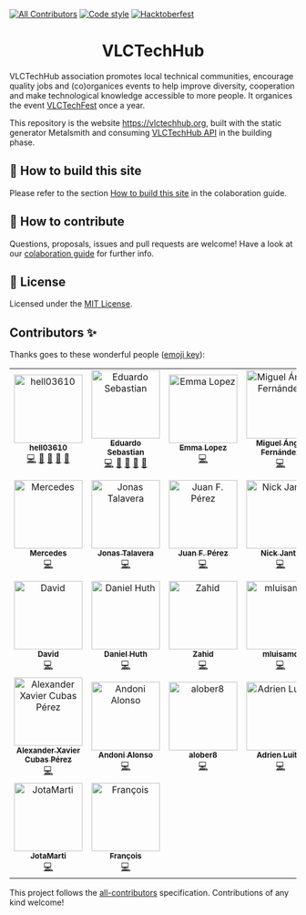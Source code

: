 [![All Contributors](https://img.shields.io/badge/all_contributors-22-green.svg)](#contributors-)
[![Code style](https://img.shields.io/badge/code%20style-prettier-ff69b4)](https://img.shields.io/badge/code%20style-prettier-ff69b4)
[![Hacktoberfest](https://img.shields.io/github/hacktoberfest/2019/VLCTechHub/VLCTechHub-site)](https://img.shields.io/github/hacktoberfest/2019/VLCTechHub/VLCTechHub-site)

<h1 align="center">VLCTechHub</h1>

VLCTechHub association promotes local technical communities, encourage quality jobs and (co)organices events to help improve diversity, cooperation and make technological knowledge accessible to more people. It organices the event [VLCTechFest](https://vlctechfest.org) once a year.

This repository is the website https://vlctechhub.org, built with the static generator Metalsmith and consuming [VLCTechHub API](https://github.com/VLCTechHub/VLCTechHub-api) in the building phase.

## 🚀 How to build this site

Please refer to the section [How to build this site](https://github.com/VLCTechHub/VLCTechHub-site/blob/master/CONTRIBUTING.md#-building-the-website) in the colaboration guide.

## 🤝 How to contribute

Questions, proposals, issues and pull requests are welcome!
Have a look at our [colaboration guide](./CONTRIBUTING.md) for further info.

## :memo: License

Licensed under the [MIT License](./LICENSE).

## Contributors ✨

Thanks goes to these wonderful people ([emoji key](https://allcontributors.org/docs/en/emoji-key)):

<!-- ALL-CONTRIBUTORS-LIST:START - Do not remove or modify this section -->
<!-- prettier-ignore-start -->
<!-- markdownlint-disable -->
<table>
  <tr>
    <td align="center"><a href="https://github.com/hell03610"><img src="https://avatars3.githubusercontent.com/u/581607?v=4" width="120px;" alt="hell03610"/><br /><sub><b>hell03610</b></sub></a><br /><a href="https://github.com/VLCTechHub/VLCTechHub-site/commits?author=hell03610" title="Code">💻</a> <a href="https://github.com/VLCTechHub/VLCTechHub-site/commits?author=hell03610" title="Documentation">📖</a> <a href="#review-hell03610" title="Reviewed Pull Requests">👀</a> <a href="https://github.com/VLCTechHub/VLCTechHub-site/issues?q=author%3Ahell03610" title="Bug reports">🐛</a> <a href="#question-hell03610" title="Answering Questions">💬</a></td>
    <td align="center"><a href="https://github.com/esebastian"><img src="https://avatars3.githubusercontent.com/u/577074?v=4" width="120px;" alt="Eduardo Sebastian"/><br /><sub><b>Eduardo Sebastian</b></sub></a><br /><a href="https://github.com/VLCTechHub/VLCTechHub-site/commits?author=esebastian" title="Code">💻</a> <a href="https://github.com/VLCTechHub/VLCTechHub-site/commits?author=esebastian" title="Documentation">📖</a> <a href="#review-esebastian" title="Reviewed Pull Requests">👀</a> <a href="https://github.com/VLCTechHub/VLCTechHub-site/issues?q=author%3Aesebastian" title="Bug reports">🐛</a> <a href="#question-esebastian" title="Answering Questions">💬</a></td>
    <td align="center"><a href="https://github.com/elopez-zd"><img src="https://avatars3.githubusercontent.com/u/7590742?v=4" width="120px;" alt="Emma Lopez"/><br /><sub><b>Emma Lopez</b></sub></a><br /><a href="https://github.com/VLCTechHub/VLCTechHub-site/commits?author=elopez-zd" title="Code">💻</a></td>
    <td align="center"><a href="https://github.com/elmendalerenda"><img src="https://avatars1.githubusercontent.com/u/577898?v=4" width="120px;" alt="Miguel Ángel Fernández"/><br /><sub><b>Miguel Ángel Fernández</b></sub></a><br /><a href="https://github.com/VLCTechHub/VLCTechHub-site/commits?author=elmendalerenda" title="Code">💻</a></td>
    <td align="center"><a href="http://davidhernandez.info"><img src="https://avatars3.githubusercontent.com/u/877002?v=4" width="120px;" alt="David Hernández"/><br /><sub><b>David Hernández</b></sub></a><br /><a href="https://github.com/VLCTechHub/VLCTechHub-site/commits?author=DavidHernandez" title="Code">💻</a> <a href="https://github.com/VLCTechHub/VLCTechHub-site/commits?author=DavidHernandez" title="Documentation">📖</a> <a href="#review-DavidHernandez" title="Reviewed Pull Requests">👀</a> <a href="https://github.com/VLCTechHub/VLCTechHub-site/issues?q=author%3ADavidHernandez" title="Bug reports">🐛</a> <a href="#question-DavidHernandez" title="Answering Questions">💬</a></td>
  </tr>
  <tr>
    <td align="center"><a href="https://github.com/meegido"><img src="https://avatars0.githubusercontent.com/u/3914161?v=4" width="120px;" alt="Mercedes"/><br /><sub><b>Mercedes</b></sub></a><br /><a href="https://github.com/VLCTechHub/VLCTechHub-site/commits?author=meegido" title="Code">💻</a></td>
    <td align="center"><a href="https://github.com/jonastg"><img src="https://avatars2.githubusercontent.com/u/2404262?v=4" width="120px;" alt="Jonas Talavera"/><br /><sub><b>Jonas Talavera</b></sub></a><br /><a href="https://github.com/VLCTechHub/VLCTechHub-site/commits?author=jonastg" title="Code">💻</a></td>
    <td align="center"><a href="https://twitter.com/jguitar_"><img src="https://avatars0.githubusercontent.com/u/761794?v=4" width="120px;" alt="Juan F. Pérez"/><br /><sub><b>Juan F. Pérez</b></sub></a><br /><a href="https://github.com/VLCTechHub/VLCTechHub-site/commits?author=jguitar" title="Code">💻</a></td>
    <td align="center"><a href="http://nickjantz.com/"><img src="https://avatars0.githubusercontent.com/u/18474500?v=4" width="120px;" alt="Nick Jantz"/><br /><sub><b>Nick Jantz</b></sub></a><br /><a href="https://github.com/VLCTechHub/VLCTechHub-site/commits?author=jantznick" title="Code">💻</a></td>
    <td align="center"><a href="https://github.com/alvarobp"><img src="https://avatars3.githubusercontent.com/u/33331?v=4" width="120px;" alt="Álvaro Bautista Pino"/><br /><sub><b>Álvaro Bautista Pino</b></sub></a><br /><a href="https://github.com/VLCTechHub/VLCTechHub-site/commits?author=alvarobp" title="Code">💻</a></td>
  </tr>
  <tr>
    <td align="center"><a href="https://github.com/Pardiez"><img src="https://avatars2.githubusercontent.com/u/2436316?v=4" width="120px;" alt="David"/><br /><sub><b>David</b></sub></a><br /><a href="https://github.com/VLCTechHub/VLCTechHub-site/commits?author=Pardiez" title="Code">💻</a></td>
    <td align="center"><a href="http://agreon.de"><img src="https://avatars3.githubusercontent.com/u/4455258?v=4" width="120px;" alt="Daniel Huth"/><br /><sub><b>Daniel Huth</b></sub></a><br /><a href="https://github.com/VLCTechHub/VLCTechHub-site/commits?author=Agreon" title="Code">💻</a></td>
    <td align="center"><a href="https://github.com/myilm"><img src="https://avatars1.githubusercontent.com/u/11264488?v=4" width="120px;" alt="Zahid"/><br /><sub><b>Zahid</b></sub></a><br /><a href="https://github.com/VLCTechHub/VLCTechHub-site/commits?author=myilm" title="Code">💻</a></td>
    <td align="center"><a href="http://mluisamc.github.io"><img src="https://avatars1.githubusercontent.com/u/12004720?v=4" width="120px;" alt="mluisamc"/><br /><sub><b>mluisamc</b></sub></a><br /><a href="https://github.com/VLCTechHub/VLCTechHub-site/commits?author=mluisamc" title="Code">💻</a></td>
    <td align="center"><a href="https://github.com/lukasleeyo"><img src="https://avatars2.githubusercontent.com/u/19226196?v=4" width="120px;" alt="Lukas Lee"/><br /><sub><b>Lukas Lee</b></sub></a><br /><a href="https://github.com/VLCTechHub/VLCTechHub-site/commits?author=lukasleeyo" title="Code">💻</a></td>
  </tr>
  <tr>
    <td align="center"><a href="https://github.com/ha87wk"><img src="https://avatars0.githubusercontent.com/u/12788325?v=4" width="120px;" alt="Alexander Xavier Cubas Pérez"/><br /><sub><b>Alexander Xavier Cubas Pérez</b></sub></a><br /><a href="https://github.com/VLCTechHub/VLCTechHub-site/commits?author=ha87wk" title="Code">💻</a></td>
    <td align="center"><a href="https://andoniaf.github.io/"><img src="https://avatars3.githubusercontent.com/u/14891798?v=4" width="120px;" alt="Andoni Alonso "/><br /><sub><b>Andoni Alonso </b></sub></a><br /><a href="https://github.com/VLCTechHub/VLCTechHub-site/commits?author=andoniaf" title="Code">💻</a></td>
    <td align="center"><a href="https://github.com/alober8"><img src="https://avatars0.githubusercontent.com/u/53255969?v=4" width="120px;" alt="alober8"/><br /><sub><b>alober8</b></sub></a><br /><a href="https://github.com/VLCTechHub/VLCTechHub-site/commits?author=alober8" title="Code">💻</a></td>
    <td align="center"><a href="https://adrien-luitot.fr"><img src="https://avatars0.githubusercontent.com/u/23219818?v=4" width="120px;" alt="Adrien Luitot"/><br /><sub><b>Adrien Luitot</b></sub></a><br /><a href="https://github.com/VLCTechHub/VLCTechHub-site/commits?author=adrienluitot" title="Code">💻</a></td>
    <td align="center"><a href="http://xeoth.me"><img src="https://avatars3.githubusercontent.com/u/46075322?v=4" width="120px;" alt="Xeoth"/><br /><sub><b>Xeoth</b></sub></a><br /><a href="https://github.com/VLCTechHub/VLCTechHub-site/commits?author=Xeoth" title="Code">💻</a></td>
  </tr>
  <tr>
    <td align="center"><a href="https://github.com/JotaMarti"><img src="https://avatars1.githubusercontent.com/u/48419739?v=4" width="120px;" alt="JotaMarti"/><br /><sub><b>JotaMarti</b></sub></a><br /><a href="https://github.com/VLCTechHub/VLCTechHub-site/commits?author=JotaMarti" title="Code">💻</a></td>
    <td align="center"><a href="http://blog.lepape.me"><img src="https://avatars1.githubusercontent.com/u/32224751?v=4" width="120px;" alt="François"/><br /><sub><b>François</b></sub></a><br /><a href="https://github.com/VLCTechHub/VLCTechHub-site/commits?author=AsterYujano" title="Code">💻</a></td>
  </tr>
</table>

<!-- markdownlint-enable -->
<!-- prettier-ignore-end -->
<!-- ALL-CONTRIBUTORS-LIST:END -->

This project follows the [all-contributors](https://github.com/all-contributors/all-contributors) specification. Contributions of any kind welcome!
